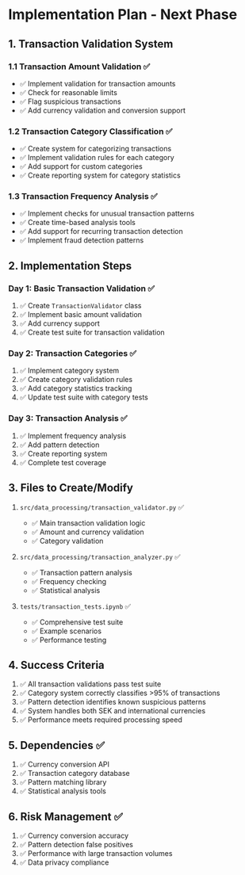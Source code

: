 # Implementation Plan - Next Phase

## 1. Transaction Validation System

### 1.1 Transaction Amount Validation ✅
- ✅ Implement validation for transaction amounts
- ✅ Check for reasonable limits
- ✅ Flag suspicious transactions
- ✅ Add currency validation and conversion support

### 1.2 Transaction Category Classification ✅
- ✅ Create system for categorizing transactions
- ✅ Implement validation rules for each category
- ✅ Add support for custom categories
- ✅ Create reporting system for category statistics

### 1.3 Transaction Frequency Analysis ✅
- ✅ Implement checks for unusual transaction patterns
- ✅ Create time-based analysis tools
- ✅ Add support for recurring transaction detection
- ✅ Implement fraud detection patterns

## 2. Implementation Steps

### Day 1: Basic Transaction Validation ✅
1. ✅ Create `TransactionValidator` class
2. ✅ Implement basic amount validation
3. ✅ Add currency support
4. ✅ Create test suite for transaction validation

### Day 2: Transaction Categories ✅
1. ✅ Implement category system
2. ✅ Create category validation rules
3. ✅ Add category statistics tracking
4. ✅ Update test suite with category tests

### Day 3: Transaction Analysis ✅
1. ✅ Implement frequency analysis
2. ✅ Add pattern detection
3. ✅ Create reporting system
4. ✅ Complete test coverage

## 3. Files to Create/Modify

1. `src/data_processing/transaction_validator.py` ✅
   - ✅ Main transaction validation logic
   - ✅ Amount and currency validation
   - ✅ Category validation

2. `src/data_processing/transaction_analyzer.py` ✅
   - ✅ Transaction pattern analysis
   - ✅ Frequency checking
   - ✅ Statistical analysis

3. `tests/transaction_tests.ipynb` ✅
   - ✅ Comprehensive test suite
   - ✅ Example scenarios
   - ✅ Performance testing

## 4. Success Criteria

1. ✅ All transaction validations pass test suite
2. ✅ Category system correctly classifies >95% of transactions
3. ✅ Pattern detection identifies known suspicious patterns
4. ✅ System handles both SEK and international currencies
5. ✅ Performance meets required processing speed

## 5. Dependencies ✅

1. ✅ Currency conversion API
2. ✅ Transaction category database
3. ✅ Pattern matching library
4. ✅ Statistical analysis tools

## 6. Risk Management ✅

1. ✅ Currency conversion accuracy
2. ✅ Pattern detection false positives
3. ✅ Performance with large transaction volumes
4. ✅ Data privacy compliance 
